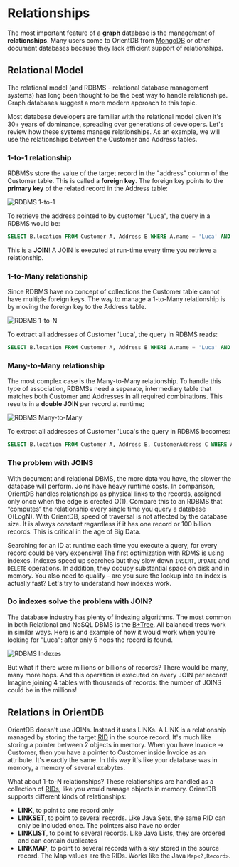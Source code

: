 # Relationships

The most important feature of a **graph** database is the management of **relationships**. Many users come to OrientDB from [MongoDB](http://www.mongodb.org) or other document databases because they lack efficient support of relationships.

## Relational Model
The relational model (and RDBMS - relational database management systems) has long been thought to be the best way to handle relationships. Graph databases suggest a more modern approach to this topic.

Most database developers are familiar with the relational model given it's 30+ years of dominance, spreading over generations of developers. Let's review how these systems manage relationships. As an example, we will use the relationships between the Customer and Address tables.

### 1-to-1 relationship
RDBMSs store the value of the target record in the "address" column of the Customer table. This is called a **foreign key**. The foreign key points to the **primary key** of the related record in the Address table:

![RDBMS 1-to-1](http://www.orientdb.org/images/rdbms-1to1.jpg)

To retrieve the address pointed to by customer "Luca", the query in a RDBMS would be:
```sql
SELECT B.location FROM Customer A, Address B WHERE A.name = 'Luca' AND A.address = B.id
```
This is a **JOIN**! A JOIN is executed at run-time every time you retrieve a relationship.

### 1-to-Many relationship

Since RDBMS have no concept of collections the Customer table cannot have multiple foreign keys. The way to manage a 1-to-Many relationship is by moving the foreign key to the Address table.

![RDBMS 1-to-N](http://www.orientdb.org/images/rdbms-1toN.jpg)

To extract all addresses of Customer 'Luca', the query in RDBMS reads:
```sql
SELECT B.location FROM Customer A, Address B WHERE A.name = 'Luca' AND B.customer = A.id
```

### Many-to-Many relationship

The most complex case is the Many-to-Many relationship. To handle this type of association, RDBMSs need a separate, intermediary table that matches both Customer and Addresses in all required combinations. This results in a **double JOIN** per record at runtime;

![RDBMS Many-to-Many](http://www.orientdb.org/images/rdbms-NtoM.jpg)

To extract all addresses of Customer 'Luca's the query in RDBMS becomes:
```sql
SELECT B.location FROM Customer A, Address B, CustomerAddress C WHERE A.name = 'Luca' AND B.id = A.id AND B.address = C.id
```

### The problem with JOINS
With document and relational DBMS, the more data you have, the slower the database will perform. Joins have heavy runtime costs. In comparison, OrientDB handles relationships as physical links to the records, assigned only once when the edge is created O(1). Compare this to an RDBMS that “computes“ the relationship every single time you query a database O(LogN). With OrientDB, speed of traversal is not affected by the database size. It is always constant regardless if it has one record or 100 billion records. This is critical in the age of Big Data.

Searching for an ID at runtime each time you execute a query, for every record could be very expensive! The first optimization with RDMS is using indexes. Indexes speed up searches but they slow down `INSERT`, `UPDATE` and `DELETE` operations.  In addition, they occupy substantial space on disk and in memory. You also need to qualify - are you sure the lookup into an index is actually fast? Let's try to understand how indexes work.

### Do indexes solve the problem with JOIN?
The database industry has plenty of indexing algorithms. The most common in both Relational and NoSQL DBMS is the [B+Tree](http://en.wikipedia.org/wiki/B%2B_tree). All balanced trees work in similar ways. Here is and example of how it would work when you're looking for "Luca": after only 5 hops the record is found.

![RDBMS Indexes](http://www.orientdb.org/images/index-lookup.jpg)

But what if there were millions or billions of records? There would be many, many more hops. And this operation is executed on every JOIN per record! Imagine joining 4 tables with thousands of records: the number of JOINS could be in the millions!

## Relations in OrientDB
OrientDB doesn't use JOINs. Instead it uses LINKs. A LINK is a relationship managed by storing the target [RID](Tutorial-Record-ID.md) in the source record. It's much like storing a pointer between 2 objects in memory. When you have Invoice -> Customer, then you have a pointer to Customer inside Invoice as an attribute. It's exactly the same. In this way it's like your database was in memory, a memory of several exabytes.

What about 1-to-N relationships? These relationships are handled as a collection of [RIDs](Tutorial-Record-ID.md), like you would manage objects in memory. OrientDB supports different kinds of relationships:
- **LINK**, to point to one record only
- **LINKSET**, to point to several records. Like Java Sets, the same RID can only be included once. The pointers also have no order
- **LINKLIST**, to point to several records. Like Java Lists, they are ordered and can contain duplicates
- **LINKMAP**, to point to several records with a key stored in the source record. The Map values are the RIDs. Works like the Java `Map<?,Record>`.
